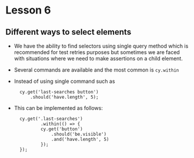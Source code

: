 # Lesson 6
## Different ways to select elements
- We have the ability to find selectors using single query method which is recommended for test retries purposes but sometimes we are faced with situations where we need to make assertions on a child element.
- Several commands are available and the most common is `cy.within`
- Instead of using single command such as

        cy.get('last-searches button')
            .should('have.length', 5);


- This can be implemented as follows:

        cy.get('.last-searches')
                .within(() => {
                cy.get('button')
                    .should('be.visible')
                    .and('have.length', 5)
                });
        });